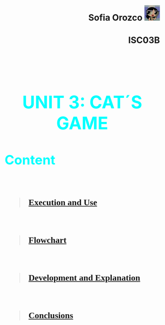 <h1><strong>
<div align="right">Sofia Orozco 
<img alt="C++" height="50" src="Caps/descarga.jpeg">
<h4 align="right"><strong>ISC03B
</div><br>

# <div align="center"><font color="Aqua"> **UNIT 3: CAT´S GAME**

## **Content**
<br>

<font face="Book Antiqua">

> [Execution and Use](https://github.com/UP210419/UP210419_CPP/blob/main/U3/Ejec_Uso.md)
<br>


> [Flowchart](https://github.com/UP210419/UP210419_CPP/blob/main/U3/DF.cpp)
<br>

> [Development and Explanation](https://github.com/UP210419/UP210419_CPP/blob/main/U3/Des_exp.md)
<br>

> [Conclusions](https://github.com/UP210419/UP210419_CPP/blob/main/U3/Conc.cpp)

</div>